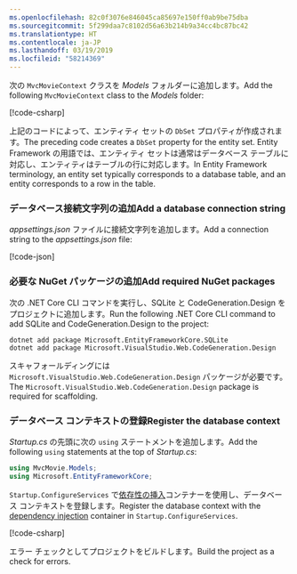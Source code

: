 ```yaml
---
ms.openlocfilehash: 82c0f3076e846045ca85697e150ff0ab9be75dba
ms.sourcegitcommit: 5f299daa7c8102d56a63b214b9a34cc4bc87bc42
ms.translationtype: HT
ms.contentlocale: ja-JP
ms.lasthandoff: 03/19/2019
ms.locfileid: "58214369"
---
```

<a name="dc"></a>

<span data-ttu-id="41559-101">次の `MvcMovieContext` クラスを *Models* フォルダーに追加します。</span><span class="sxs-lookup"><span data-stu-id="41559-101">Add the following `MvcMovieContext` class to the *Models* folder:</span></span>  

[!code-csharp[](~/tutorials/first-mvc-app/start-mvc/sample/MvcMovie22/Data/MvcMovieContext.cs)]

<span data-ttu-id="41559-102">上記のコードによって、エンティティ セットの `DbSet` プロパティが作成されます。</span><span class="sxs-lookup"><span data-stu-id="41559-102">The preceding code creates a `DbSet` property for the entity set.</span></span> <span data-ttu-id="41559-103">Entity Framework の用語では、エンティティ セットは通常はデータベース テーブルに対応し、エンティティはテーブルの行に対応します。</span><span class="sxs-lookup"><span data-stu-id="41559-103">In Entity Framework terminology, an entity set typically corresponds to a database table, and an entity corresponds to a row in the table.</span></span>

<a name="cs"></a>

### <a name="add-a-database-connection-string"></a><span data-ttu-id="41559-104">データベース接続文字列の追加</span><span class="sxs-lookup"><span data-stu-id="41559-104">Add a database connection string</span></span>

<span data-ttu-id="41559-105">*appsettings.json* ファイルに接続文字列を追加します。</span><span class="sxs-lookup"><span data-stu-id="41559-105">Add a connection string to the *appsettings.json* file:</span></span>

[!code-json[](~/tutorials/razor-pages/razor-pages-start/sample/RazorPagesMovie/appsettings_SQLite.json?highlight=8-10)]

### <a name="add-required-nuget-packages"></a><span data-ttu-id="41559-106">必要な NuGet パッケージの追加</span><span class="sxs-lookup"><span data-stu-id="41559-106">Add required NuGet packages</span></span>

<span data-ttu-id="41559-107">次の .NET Core CLI コマンドを実行し、SQLite と CodeGeneration.Design をプロジェクトに追加します。</span><span class="sxs-lookup"><span data-stu-id="41559-107">Run the following .NET Core CLI command to add SQLite and CodeGeneration.Design  to the project:</span></span>

```console
dotnet add package Microsoft.EntityFrameworkCore.SQLite
dotnet add package Microsoft.VisualStudio.Web.CodeGeneration.Design
```

<span data-ttu-id="41559-108">スキャフォールディングには `Microsoft.VisualStudio.Web.CodeGeneration.Design` パッケージが必要です。</span><span class="sxs-lookup"><span data-stu-id="41559-108">The `Microsoft.VisualStudio.Web.CodeGeneration.Design` package is required for scaffolding.</span></span>

<a name="reg"></a>

### <a name="register-the-database-context"></a><span data-ttu-id="41559-109">データベース コンテキストの登録</span><span class="sxs-lookup"><span data-stu-id="41559-109">Register the database context</span></span>

<span data-ttu-id="41559-110">*Startup.cs* の先頭に次の `using` ステートメントを追加します。</span><span class="sxs-lookup"><span data-stu-id="41559-110">Add the following `using` statements at the top of *Startup.cs*:</span></span>

```csharp
using MvcMovie.Models;
using Microsoft.EntityFrameworkCore;
```

<span data-ttu-id="41559-111">`Startup.ConfigureServices` で[依存性の挿入](xref:fundamentals/dependency-injection)コンテナーを使用し、データベース コンテキストを登録します。</span><span class="sxs-lookup"><span data-stu-id="41559-111">Register the database context with the [dependency injection](xref:fundamentals/dependency-injection) container in `Startup.ConfigureServices`.</span></span>

[!code-csharp[](~/tutorials/first-mvc-app/start-mvc/sample/MvcMovie22/Startup.cs?name=snippet_UseSqlite&highlight=11-12)]

<span data-ttu-id="41559-112">エラー チェックとしてプロジェクトをビルドします。</span><span class="sxs-lookup"><span data-stu-id="41559-112">Build the project as a check for errors.</span></span>